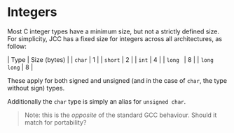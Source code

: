 # Integers

Most C integer types have a minimum size, but not a strictly defined size.
For simplicity, JCC has a fixed size for integers across all architectures, as follow:

| Type        | Size (bytes) |
| `char`      | 1            |
| `short`     | 2            |
| `int`       | 4            |
| `long `     | 8            |
| `long long` | 8            |

These apply for both signed and unsigned (and in the case of `char`, the type without sign) types.

Additionally the `char` type is simply an alias for `unsigned char`.

> Note: this is the _opposite_ of the standard GCC behaviour. Should it match for portability?

